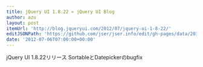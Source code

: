 ```yaml
---
title: jQuery UI 1.8.22 « jQuery UI Blog
author: azu
layout: post
itemUrl: 'http://blog.jqueryui.com/2012/07/jquery-ui-1-8-22/'
editJSONPath: 'https://github.com/jser/jser.info/edit/gh-pages/data/2012/07/index.json'
date: '2012-07-06T07:00:00+00:00'
---
```

jQuery UI 1.8.22リリース
SortableとDatepickerのbugfix
